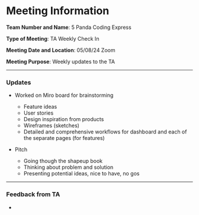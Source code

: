 # Meeting Information
**Team Number and Name**: 5 Panda Coding Express

**Type of Meeting**: TA Weekly Check In

 **Meeting Date and Location**: 05/08/24 Zoom

**Meeting Purpose**: Weekly updates to the TA

---
### Updates
- Worked on Miro board for brainstorming
  - Feature ideas
  - User stories
  - Design inspiration from products
  - Wireframes (sketches)
  - Detailed and comprehensive workflows for dashboard and each of the separate pages (for features)
 
- Pitch
  - Going though the shapeup book
  - Thinking about problem and solution
  - Presenting potential ideas, nice to have, no gos
---
### Feedback from TA

- 
